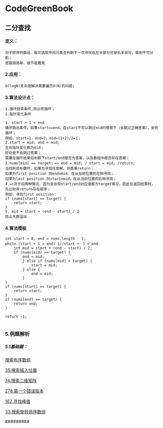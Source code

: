 # CodeGreenBook

## 二分查找

#### 定义：

```
对于排序的数组，每次选取中间元素去判断下一次寻找在左半部分还是右半部分，直到不可分割；
思路很简单，细节是魔鬼
```

#### 2.应用：

```
O(logN)复杂度解决需要遍历O(N)的问题;
```

#### 3.算法设计点：

```
1.循环结束条件,防止死循环；
2.指针变化条件

1. start + 1 < end  
循环跳出条件，如果start==end，在start不可以跳过mid的情景下（会跳过正确答案），会死循环；
例如，start=1，end=2，mid=(1+2)/2=1；
2.start = mid; end = mid;
左右指针变化都为mid；
好处是不会跳过答案；
需要在循环结束后判断下start/end是否为答案，以及数组中是否存在答案；
3.nums[mid] == target；=> end = mid; / start = mid; /return;
当找到目标数时，如果为寻找任意解，则直接return；
如果为first position 则end=mid，在从当前位置的左侧寻找；
如果为last position 则start=mid，在从当前位置的右侧寻找；
4.=>对于后两种情况，因为会出现start/end对应值都为target情况，因此在返回结果时，先比较并return存在顺序；
例如，寻找first position：
if (nums[start] == target) {
	return start;
}
5. mid = start + (end - start) / 2
防止大数溢出

```

#### 4.算法模板

```
int start = 0, end = nums.length - 1;
while (start + 1 < end) {//start +　1 < end 
	int mid = start + (end - start) / 2;
	if (nums[mid] == target) {
		end = mid;
		} else if (nums[mid] < target) {
			start = mid;
		} else {
			end = mid;
		}
}
if (nums[start] == target) {
	return start;
}
if (nums[end] == target) {
	return end;
}

return -1;


```

### 5.例题解析


##### 5.1基础题：



[搜索有序数组](https://github.com/sky-noodle/CodeGreenBook/blob/master/leetcode/leetcode_%E6%90%9C%E7%B4%A2%E6%9C%89%E5%BA%8F%E6%95%B0%E7%BB%84md.md)

[35.搜索插入位置](https://github.com/sky-noodle/CodeGreenBook/blob/master/leetcode/leetcode35_%E6%90%9C%E7%B4%A2%E6%8F%92%E5%85%A5%E4%BD%8D%E7%BD%AE.md)

[74.搜索二维矩阵](https://github.com/sky-noodle/CodeGreenBook/blob/master/leetcode/leetcode74_%E6%90%9C%E7%B4%A2%E4%BA%8C%E7%BB%B4%E7%9F%A9%E9%98%B5.md)

[278.第一个错误版本](https://github.com/sky-noodle/CodeGreenBook/blob/master/leetcode/leetcode278_%E7%AC%AC%E4%B8%80%E4%B8%AA%E9%94%99%E8%AF%AF%E7%9A%84%E7%89%88%E6%9C%AC.md)

[162.寻找峰值](https://github.com/sky-noodle/CodeGreenBook/blob/master/leetcode/leetcode162_%E5%AF%BB%E6%89%BE%E5%B3%B0%E5%80%BC.md)

[33.搜索旋转排序数组](https://github.com/sky-noodle/CodeGreenBook/blob/master/leetcode/leetcode33_%E6%90%9C%E7%B4%A2%E6%97%8B%E8%BD%AC%E6%8E%92%E5%BA%8F%E6%95%B0%E7%BB%84.md)



#########